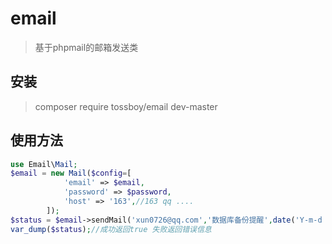 # email

> 基于phpmail的邮箱发送类

## 安装

> composer require tossboy/email dev-master

## 使用方法

```php
use Email\Mail;
$email = new Mail($config=[
            'email' => $email,
            'password' => $password,
            'host' => '163',//163 qq ....
        ]);
$status = $email->sendMail('xun0726@qq.com','数据库备份提醒',date('Y-m-d H:i:s',time()).'备份成功');
var_dump($status);//成功返回true 失败返回错误信息
```

